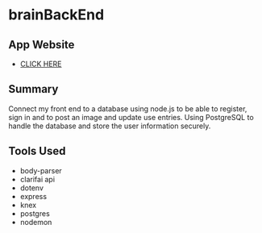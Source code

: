 # brainBackEnd

## App Website
- [CLICK HERE](#https://pacific-wildwood-77993.herokuapp.com/)

## Summary

Connect my front end to a database using node.js to be able to register, sign in and to post an image and update use entries.
Using PostgreSQL to handle the database and store the user information securely.

## Tools Used

- body-parser
- clarifai api
- dotenv
- express
- knex
- postgres
- nodemon